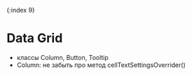 {:index 9}
# Data Grid

* классы Column, Button, Tooltip
* Column: не забыть про метод cellTextSettingsOverrider()
